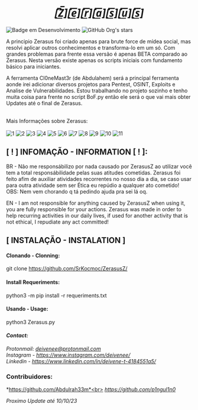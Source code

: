 *<h1 align="center">[̲̅Z̲̅][̲̅e̲̅][̲̅r̲̅][̲̅a̲̅][̲̅s̲̅][̲̅u̲̅][̲̅s̲̅]</h1>*
![Badge em Desenvolvimento](http://img.shields.io/static/v1?label=STATUS&message=EM%20DESENVOLVIMENTO&color=BLACK&style=for-the-badge)
![GitHub Org's stars](https://img.shields.io/github/stars/SrKocmoc?style=social)

A principio Zerasus foi criado apenas para brute force de mídea social, mas resolvi aplicar outros conhecimentos e transforma-lo em um só.
Com grandes problemas para frente essa versão é apenas BETA comparado ao Zerasus. Nesta versão existe apenas os scripts iniciais com fundamento básico para iniciantes.

A ferramenta Cl0neMast3r (de Abdulahem) será a principal ferramenta aonde irei adicionar diversos projetos para Pentest, OSINT, Exploits e Analise de Vulnerabilidades.
Estou trabalhando no projeto sozinho e tenho muita coisa para frente no script BoF.py então ele será o que vai mais obter Updates até o final de Zerasus.


<br>Mais Informações sobre Zerasus: <br><br>
![1](https://github.com/SrKocmoc/ZerasusZ/assets/107345207/a083566b-02cc-460d-99f7-15d0099bc8ec)
![2](https://github.com/SrKocmoc/ZerasusZ/assets/107345207/cfa7f26e-3c50-4706-bb7a-7418ea40fc58)
![3](https://github.com/SrKocmoc/ZerasusZ/assets/107345207/549b5a83-47af-4dbe-ba7b-dc637b0e136d)
![4](https://github.com/SrKocmoc/ZerasusZ/assets/107345207/53dbc3db-9898-4ae7-bb3e-cdaecf10ce45)
![5](https://github.com/SrKocmoc/ZerasusZ/assets/107345207/d977aec6-ff0f-4e9e-867e-ee43eafcf419)
![6](https://github.com/SrKocmoc/ZerasusZ/assets/107345207/6fa9f701-0f86-444c-8162-4618ea9cf538)
![7](https://github.com/SrKocmoc/ZerasusZ/assets/107345207/1c4589d8-cb4d-42cf-b21f-a2a276c59a87)
![8](https://github.com/SrKocmoc/ZerasusZ/assets/107345207/3969af7d-5e44-45d8-b6e5-0de38fbb6ba9)
![9](https://github.com/SrKocmoc/ZerasusZ/assets/107345207/39cd0a16-127c-4e51-b936-c8f1c809708d)
![10](https://github.com/SrKocmoc/ZerasusZ/assets/107345207/e054cd07-e654-4ecf-a095-651e4ef43814)
![11](https://github.com/SrKocmoc/ZerasusZ/assets/107345207/9de2a744-80e8-4830-9773-f127582e7033)

## [ ! ] INFOMAÇÃO - INFORMATION [ ! ]:
BR - 
Não me responsábilizo por nada causado por ZerasusZ ao utilizar você tem a total responsábilidade pelas suas atitudes cometidas. Zerasus foi feito afim de auxiliar atividades recorrentes no nosso dia a dia, se caso usar para outra atividade sem ser Ética eu repúdio a qualquer ato cometido!<br>
OBS: Nem vem chorando q tá pedindo ajuda pra sei lá oq.

EN - I am not responsible for anything caused by ZerasusZ when using it, you are fully responsible for your actions. Zerasus was made in order to help
recurring activities in our daily lives, if used for another activity that is not ethical, I repudiate any act committed!

## [ INSTALAÇÃO - INSTALATION ]
#### Clonando - Clonning:
git clone https://github.com/SrKocmoc/ZerasusZ/

#### Install Requeriments:
python3 -m pip install -r requeriments.txt

#### Usando - Usage:
python3 Zerasus.py


#### *Contact:*
*Protonmail: deivenee@protonmail.com*
*<br>Instagram - https://www.instagram.com/deivenee/* 
*<br>Linkedin - https://www.linkedin.com/in/deivene-t-4184551a5/*



### Contribuidores:
*https://github.com/Abdulrah33m*<br>
*https://github.com/p1ngul1n0*

*Proximo Update até 10/10/23*



<!--                          A FAZER                        -->

<!-- ### Próximos Updates - Next Updates:
BOF - Em breve adicionarei ao BoF novas instruções e também excecução do próprio BOF sem precisar que você crie um payload etc..💀💀
<br>Port_Scanning - Funcionará similar com Nmap, mas com algumas coisas a mais :3 😳
<br>Proxis -      Receberá um adicional para VPN ✈👻
<br>Arpi -        Vai receber uma nova cara com novas tarefas 🤧
<br>Brute_user_smtp - Receberá uma nova funcionalidade com aprimoramentos no seu codígo 🫠
<br>Filefind [ NEW ] -    Buscador de Arquivos 😎🔥
<br>Brute_Linkedin [ NEW ]- Adicionarei um novo brute force agora voltado para o Linkedin 🤖
<br>Brute_Twt [ NEW ] - Outro Brute force também voltado para mídea social 🤖
<br>Zerasus_Killer [ NEW ] - Uma surpresa para quem deseja aprender coisas novas...  🎃☠️👽
<br>Zerasus [ NEW ] - Nova face para Zerasus.py -->

 


